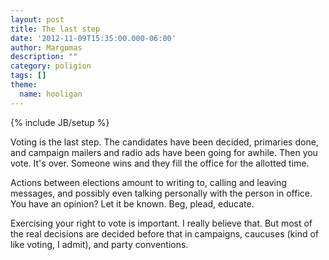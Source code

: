 ```yaml
---
layout: post
title: The last step
date: '2012-11-09T15:35:00.000-06:00'
author: Margomas
description: ""
category: poligion
tags: []
theme:
  name: hooligan
---
```

{% include JB/setup %}

Voting is the last step. The candidates have been
decided, primaries done, and campaign mailers and radio ads have been
going for awhile. Then you vote. It's over. Someone wins and they fill
the office for the allotted time.

Actions between elections amount to writing to, calling and leaving
messages, and possibly even talking personally with the person in
office. You have an opinion? Let it be known. Beg, plead, educate.

Exercising your right to vote is important. I really believe that. But
most of the real decisions are decided before that in campaigns,
caucuses (kind of like voting, I admit), and party conventions.

